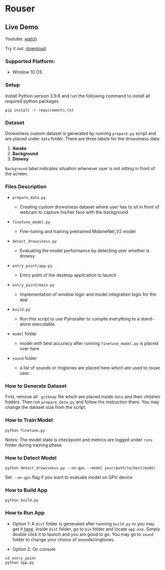 # Rouser

## Live Demo
Youtube: [watch](https://youtu.be/far2xwE4dbc)

Try it out: [download](https://github.com/IvanLauLinTiong/rouser/releases/download/v0.0.1/dist.7z)

### Supported Platform:
 - Window 10 OS

### Setup
Install Python version 3.9.6 and run the following command to install all required python packages
```console
pip install -r requirements.txt
```

### Dataset
Drowsiness custom dataset is generated by running `prepare.py` script and are placed under `data` folder. There are three labels for the drowsiness data:
1. **Awake**
2. **Background**
3. **Drowsy**

`Background` label indicates situation whenever user is not sitting in front of the screen.

### Files Description
- `prepare_data.py`
    - Creating custom drowsiness dataset where user has to sit in front of webcam to capture his/her face with the background

- `finetune_model.py`
    - Fine-tuning and training pretrained MobineNet_V2 model

- `detect_drowsiness.py`
    - Evaluating the model performance by detecting user whether is drowsy

- `entry_point/app.py`
    - Entry point of the desktop application to launch

- `entry_point/main.py`
    - Implementation of window logic and model integration logic for the app

- `build.py`
    - Run this script to use PyInstaller to compile everything to a stand-alone executable.

- `model` folder
    - model with best accuracy after running `finetune_model.py` is placed over here

- `sound` folder
    - a list of sounds or ringtones are placed here which are used to rouse user. 

### How to Generate Dataset
First, remove all `.gitkeep` file which are placed inside `data` and their children folders. Then run `prepare_data.py` and follow the instruction there. You may change the dataset size
from the script.

### How to Train Model
```console
python finetune.py
```
Notes: The model state is checkpoint and metrics are logged under `runs` folder during training phase

### How to Detect Model
```console
python detect_drowsiness.py --on-gpu --model your/path/to/best/model 
```
Set `--on-gpu` flag if you want to evaluate model on GPU device

### How to Build App
```console
python build.py
```

### How to Run App
- Option 1: A `dist` folder is generated after running `build.py` or you may get it [here](https://github.com/IvanLauLinTiong/rouser/releases/download/v0.0.1/dist.7z). Inside `dist` folder, go to `bin` folder and locate `app.exe`. Simply double click it to launch and you are good to go. You may go to `sound` folder to change your choice of sounds/ringtones.

- Option 2: On console
```console
cd entry_point
python app.py
```
